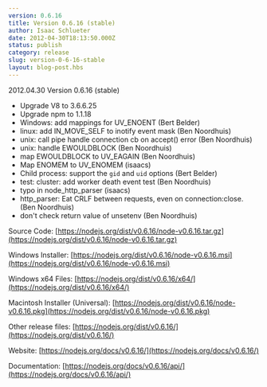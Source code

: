 ```yaml
---
version: 0.6.16
title: Version 0.6.16 (stable)
author: Isaac Schlueter
date: 2012-04-30T18:13:50.000Z
status: publish
category: release
slug: version-0-6-16-stable
layout: blog-post.hbs
---
```


2012.04.30 Version 0.6.16 (stable)

* Upgrade V8 to 3.6.6.25
* Upgrade npm to 1.1.18
* Windows: add mappings for UV\_ENOENT (Bert Belder)
* linux: add IN\_MOVE\_SELF to inotify event mask (Ben Noordhuis)
* unix: call pipe handle connection cb on accept() error (Ben Noordhuis)
* unix: handle EWOULDBLOCK (Ben Noordhuis)
* map EWOULDBLOCK to UV\_EAGAIN (Ben Noordhuis)
* Map ENOMEM to UV\_ENOMEM (isaacs)
* Child process: support the `gid` and `uid` options (Bert Belder)
* test: cluster: add worker death event test (Ben Noordhuis)
* typo in node\_http\_parser (isaacs)
* http\_parser: Eat CRLF between requests, even on connection:close. (Ben Noordhuis)
* don't check return value of unsetenv (Ben Noordhuis)

Source Code: [https://nodejs.org/dist/v0.6.16/node-v0.6.16.tar.gz](https://nodejs.org/dist/v0.6.16/node-v0.6.16.tar.gz)

Windows Installer: [https://nodejs.org/dist/v0.6.16/node-v0.6.16.msi](https://nodejs.org/dist/v0.6.16/node-v0.6.16.msi)

Windows x64 Files: [https://nodejs.org/dist/v0.6.16/x64/](https://nodejs.org/dist/v0.6.16/x64/)

Macintosh Installer (Universal): [https://nodejs.org/dist/v0.6.16/node-v0.6.16.pkg](https://nodejs.org/dist/v0.6.16/node-v0.6.16.pkg)

Other release files: [https://nodejs.org/dist/v0.6.16/](https://nodejs.org/dist/v0.6.16/)

Website: [https://nodejs.org/docs/v0.6.16/](https://nodejs.org/docs/v0.6.16/)

Documentation: [https://nodejs.org/docs/v0.6.16/api/](https://nodejs.org/docs/v0.6.16/api/)
